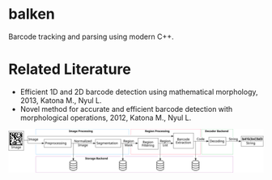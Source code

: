 # balken
Barcode tracking and parsing using modern C++.

# Related Literature

- Efficient 1D and 2D barcode detection using mathematical morphology, 2013, Katona M., Nyul L.
- Novel method for accurate and efficient barcode detection with morphological operations, 2012, Katona M., Nyul L.

![Diagram](./resources/systemdiagram.svg)
